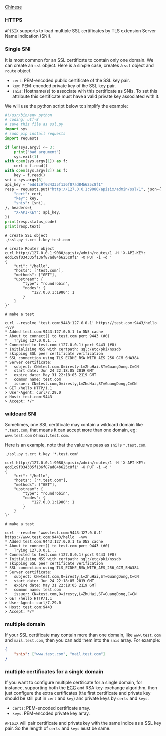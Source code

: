 <!--
#
# Licensed to the Apache Software Foundation (ASF) under one or more
# contributor license agreements.  See the NOTICE file distributed with
# this work for additional information regarding copyright ownership.
# The ASF licenses this file to You under the Apache License, Version 2.0
# (the "License"); you may not use this file except in compliance with
# the License.  You may obtain a copy of the License at
#
#     http://www.apache.org/licenses/LICENSE-2.0
#
# Unless required by applicable law or agreed to in writing, software
# distributed under the License is distributed on an "AS IS" BASIS,
# WITHOUT WARRANTIES OR CONDITIONS OF ANY KIND, either express or implied.
# See the License for the specific language governing permissions and
# limitations under the License.
#
-->

[Chinese](zh-cn/https.md)

### HTTPS

`APISIX` supports to load multiple SSL certificates by TLS extension Server Name Indication (SNI).

### Single SNI

It is most common for an SSL certificate to contain only one domain. We can create an `ssl` object. Here is a simple case, creates a `ssl` object and `route` object.

* `cert`: PEM-encoded public certificate of the SSL key pair.
* `key`: PEM-encoded private key of the SSL key pair.
* `snis`: Hostname(s) to associate with this certificate as SNIs. To set this attribute this certificate must have a valid private key associated with it.

We will use the python script below to simplify the example:

```python
#!/usr/bin/env python
# coding: utf-8
# save this file as ssl.py
import sys
# sudo pip install requests
import requests

if len(sys.argv) <= 3:
    print("bad argument")
    sys.exit(1)
with open(sys.argv[1]) as f:
    cert = f.read()
with open(sys.argv[2]) as f:
    key = f.read()
sni = sys.argv[3]
api_key = "edd1c9f034335f136f87ad84b625c8f1"
resp = requests.put("http://127.0.0.1:9080/apisix/admin/ssl/1", json={
    "cert": cert,
    "key": key,
    "snis": [sni],
}, headers={
    "X-API-KEY": api_key,
})
print(resp.status_code)
print(resp.text)
```

```shell
# create SSL object
./ssl.py t.crt t.key test.com

# create Router object
curl http://127.0.0.1:9080/apisix/admin/routes/1 -H 'X-API-KEY: edd1c9f034335f136f87ad84b625c8f1' -X PUT -i -d '
{
    "uri": "/hello",
    "hosts": ["test.com"],
    "methods": ["GET"],
    "upstream": {
        "type": "roundrobin",
        "nodes": {
            "127.0.0.1:1980": 1
        }
    }
}'

# make a test

curl --resolve 'test.com:9443:127.0.0.1' https://test.com:9443/hello  -vvv
* Added test.com:9443:127.0.0.1 to DNS cache
* About to connect() to test.com port 9443 (#0)
*   Trying 127.0.0.1...
* Connected to test.com (127.0.0.1) port 9443 (#0)
* Initializing NSS with certpath: sql:/etc/pki/nssdb
* skipping SSL peer certificate verification
* SSL connection using TLS_ECDHE_RSA_WITH_AES_256_GCM_SHA384
* Server certificate:
* 	subject: CN=test.com,O=iresty,L=ZhuHai,ST=GuangDong,C=CN
* 	start date: Jun 24 22:18:05 2019 GMT
* 	expire date: May 31 22:18:05 2119 GMT
* 	common name: test.com
* 	issuer: CN=test.com,O=iresty,L=ZhuHai,ST=GuangDong,C=CN
> GET /hello HTTP/1.1
> User-Agent: curl/7.29.0
> Host: test.com:9443
> Accept: */*
```

### wildcard SNI

Sometimes, one SSL certificate may contain a wildcard domain like `*.test.com`,
that means it can accept more than one domain, eg: `www.test.com` or `mail.test.com`.

Here is an example, note that the value we pass as `sni` is `*.test.com`.

```shell
./ssl.py t.crt t.key '*.test.com'

curl http://127.0.0.1:9080/apisix/admin/routes/1 -H 'X-API-KEY: edd1c9f034335f136f87ad84b625c8f1' -X PUT -i -d '
{
    "uri": "/hello",
    "hosts": ["*.test.com"],
    "methods": ["GET"],
    "upstream": {
        "type": "roundrobin",
        "nodes": {
            "127.0.0.1:1980": 1
        }
    }
}'

# make a test

curl --resolve 'www.test.com:9443:127.0.0.1' https://www.test.com:9443/hello  -vvv
* Added test.com:9443:127.0.0.1 to DNS cache
* About to connect() to test.com port 9443 (#0)
*   Trying 127.0.0.1...
* Connected to test.com (127.0.0.1) port 9443 (#0)
* Initializing NSS with certpath: sql:/etc/pki/nssdb
* skipping SSL peer certificate verification
* SSL connection using TLS_ECDHE_RSA_WITH_AES_256_GCM_SHA384
* Server certificate:
* 	subject: CN=test.com,O=iresty,L=ZhuHai,ST=GuangDong,C=CN
* 	start date: Jun 24 22:18:05 2019 GMT
* 	expire date: May 31 22:18:05 2119 GMT
* 	common name: test.com
* 	issuer: CN=test.com,O=iresty,L=ZhuHai,ST=GuangDong,C=CN
> GET /hello HTTP/1.1
> User-Agent: curl/7.29.0
> Host: test.com:9443
> Accept: */*
```

### multiple domain

If your SSL certificate may contain more than one domain, like `www.test.com`
and `mail.test.com`, then you can add them into the `snis` array. For example:

```json
{
    "snis": ["www.test.com", "mail.test.com"]
}
```

### multiple certificates for a single domain

If you want to configure multiple certificate for a single domain, for
instance, supporting both the
[ECC](https://en.wikipedia.org/wiki/Elliptic-curve_cryptography)
and RSA key-exchange algorithm, then just configure the extra certificates (the
first certificate and private key should be still put in `cert` and `key`) and
private keys by `certs` and `keys`.

* `certs`: PEM-encoded certificate array.
* `keys`: PEM-encoded private key array.

`APISIX` will pair certificate and private key with the same indice as a SSL key
pair. So the length of `certs` and `keys` must be same.
